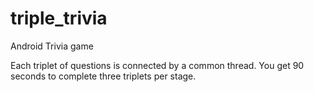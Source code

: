 # triple_trivia
Android Trivia game

Each triplet of questions is connected by a common thread. You get 90 seconds to complete three
triplets per stage.
